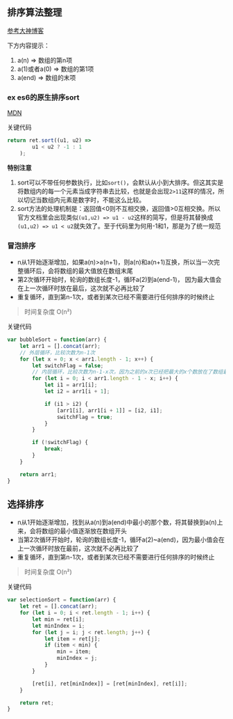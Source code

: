 ## 排序算法整理
[参考大神博客](https://www.cnblogs.com/guoyaohua/p/8600214.html)

下方内容提示：
1. a(n) => 数组的第n项
2. a(1)或者a(0) => 数组的第1项
3. a(end) => 数组的末项

### ex es6的原生排序sort
[MDN](https://developer.mozilla.org/en-US/docs/Web/JavaScript/Reference/Global_Objects/Array/sort)

关键代码
```js
return ret.sort((u1, u2) =>
		u1 < u2 ? -1 : 1
	);
```
**特别注意**
1. sort可以不带任何参数执行，比如`sort()`，会默认从小到大排序。但这其实是将数组内的每一个元素当成字符串去比较，也就是会出现`2>11`这样的情况，所以切记当数组内元素是数字时，不能这么比较。
2. sort方法的处理机制是：返回值<0则不互相交换，返回值>0互相交换。所以官方文档里会出现类似`(u1,u2) => u1 - u2`这样的简写，但是将其替换成`(u1,u2) => u1 < u2`就失效了。至于代码里为何用-1和1，那是为了统一规范

### 冒泡排序
- n从1开始逐渐增加，如果a(n)>a(n+1)，则a(n)和a(n+1)互换，所以当一次完整循环后，会将数组的最大值放在数组末尾
- 第2次循环开始时，轮询的数组长度-1，循环a(2)到a(end-1)， 因为最大值会在上一次循环时放在最后，这次就不必再比较了
- 重复循环，直到第n-1次，或者到某次已经不需要进行任何排序的时候终止
> 时间复杂度 O(n²)

关键代码
```js
var bubbleSort = function(arr) {
	let arr1 = [].concat(arr);
	// 外层循环，比较次数为n-1次
	for (let x = 0; x < arr1.length - 1; x++) {
		let switchFlag = false;
		// 内层循环，比较次数为n-1-x次，因为之前的x次已经把最大的x个数放在了数组最后边，不需要再排序了
		for (let i = 0; i < arr1.length - 1 - x; i++) {
			let i1 = arr1[i];
			let i2 = arr1[i + 1];

			if (i1 > i2) {
				[arr1[i], arr1[i + 1]] = [i2, i1];
				switchFlag = true;
			}
		}

		if (!switchFlag) {
			break;
		}
	}

	return arr1;
}
```

## 选择排序
- n从1开始逐渐增加，找到从a(n)到a(end)中最小的那个数，将其替换到a(n)上来，会将数组的最小值逐渐放在数组开头
- 当第2次循环开始时，轮询的数组长度-1，循环a(2)~a(end)，因为最小值会在上一次循环时放在最前，这次就不必再比较了
- 重复循环，直到第n-1次，或者到某次已经不需要进行任何排序的时候终止
> 时间复杂度 O(n²)

关键代码
```js
var selectionSort = function(arr) {
	let ret = [].concat(arr);
	for (let i = 0; i < ret.length - 1; i++) {
		let min = ret[i];
		let minIndex = i;
		for (let j = i; j < ret.length; j++) {
			let item = ret[j];
			if (item < min) {
				min = item;
				minIndex = j;
			}
		}

		[ret[i], ret[minIndex]] = [ret[minIndex], ret[i]];
	}

	return ret;
}
```